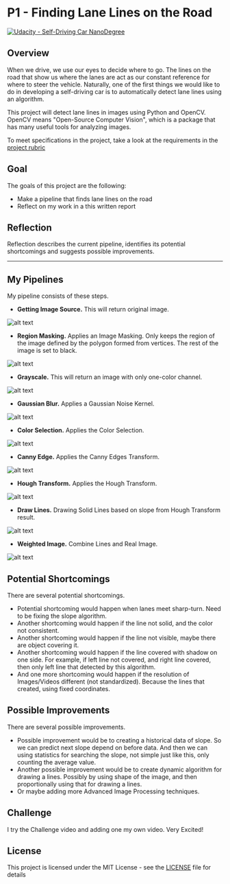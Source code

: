 # **P1 - Finding Lane Lines on the Road** 
[![Udacity - Self-Driving Car NanoDegree](https://s3.amazonaws.com/udacity-sdc/github/shield-carnd.svg)](http://www.udacity.com/drive)

Overview
---

When we drive, we use our eyes to decide where to go.  The lines on the road that show us where the lanes are act as our constant reference for where to steer the vehicle.  Naturally, one of the first things we would like to do in developing a self-driving car is to automatically detect lane lines using an algorithm.

This project will detect lane lines in images using Python and OpenCV.  OpenCV means "Open-Source Computer Vision", which is a package that has many useful tools for analyzing images.

To meet specifications in the project, take a look at the requirements in the [project rubric](https://review.udacity.com/#!/rubrics/322/view)

Goal
---

The goals of this project are the following:
* Make a pipeline that finds lane lines on the road
* Reflect on my work in a this written report

Reflection
---

Reflection describes the current pipeline, identifies its potential shortcomings and suggests possible improvements.

[//]: # (Image References)
[pipe0]: ./pipelines/whiteCarLaneSwitch_0_original.jpg "Getting Image Source"
[pipe1]: ./pipelines/whiteCarLaneSwitch_1_masked.jpg "Region Masking"
[pipe2]: ./pipelines/whiteCarLaneSwitch_2_grayscale.jpg "Grayscale"
[pipe3]: ./pipelines/whiteCarLaneSwitch_3_blurred.jpg "Gaussian Blur"
[pipe4]: ./pipelines/whiteCarLaneSwitch_4_col_sel.jpg "Color Selection"
[pipe5]: ./pipelines/whiteCarLaneSwitch_5_canny.jpg "Canny Edge"
[pipe6]: ./pipelines/whiteCarLaneSwitch_6_houghed.jpg "Hough Transform"
[pipe7]: ./pipelines/whiteCarLaneSwitch_7_lines.jpg "Draw Lines"
[pipe8]: ./pipelines/whiteCarLaneSwitch_8_final.jpg "Weighted Image"

--- 

## My Pipelines

My pipeline consists of these steps.
* **Getting Image Source.** This will return original image.

![alt text][pipe0]

* **Region Masking.** Applies an Image Masking. Only keeps the region of the image defined by the polygon formed from vertices. The rest of the image is set to black.

![alt text][pipe1]

* **Grayscale.** This will return an image with only one-color channel.

![alt text][pipe2]

* **Gaussian Blur.** Applies a Gaussian Noise Kernel.

![alt text][pipe3]

* **Color Selection.** Applies the Color Selection.

![alt text][pipe4]

* **Canny Edge.** Applies the Canny Edges Transform.

![alt text][pipe5]

* **Hough Transform.** Applies the Hough Transform.

![alt text][pipe6]

* **Draw Lines.** Drawing Solid Lines based on slope from Hough Transform result.

![alt text][pipe7]

* **Weighted Image.** Combine Lines and Real Image.

![alt text][pipe8]

## Potential Shortcomings

There are several potential shortcomings.
* Potential shortcoming would happen when lanes meet sharp-turn. Need to be fixing the slope algorithm. 
* Another shortcoming would happen if the line not solid, and the color not consistent.
* Another shortcoming would happen if the line not visible, maybe there are object covering it.
* Another shortcoming would happen if the line covered with shadow on one side. For example, if left line not covered, and right line covered, then only left line that detected by this algorithm.
* And one more shortcoming would happen if the resolution of Images/Videos different (not standardized). Because the lines that created, using fixed coordinates.



## Possible Improvements

There are several possible improvements.
* Possible improvement would be to creating a historical data of slope. So we can predict next slope depend on before data. And then we can using statistics for searching the slope, not simple just like this, only counting the average value.
* Another possible improvement would be to create dynamic algorithm for drawing a lines. Possibly by using shape of the image, and then proportionally using that for drawing a lines.
* Or maybe adding more Advanced Image Processing techniques.


## Challenge

I try the Challenge video and adding one my own video. Very Excited!


## License
This project is licensed under the MIT License - see the [LICENSE](LICENSE) file for details
